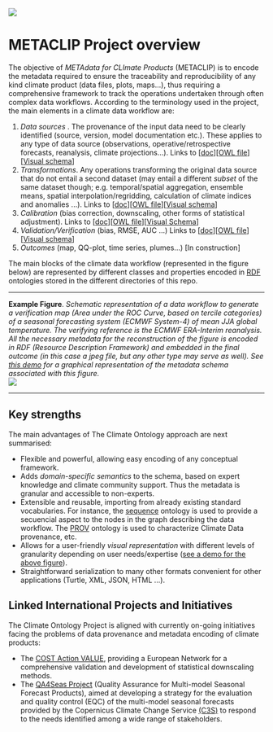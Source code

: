 ![](http://metaclip.predictia.es/logo.png)

# METACLIP Project overview

The objective of _METAdata for CLImate Products_ (METACLIP) is to encode the metadata required to ensure the traceability and reproducibility of any kind climate product (data files, plots, maps...), thus requiring a comprehensive framework to track the operations undertaken through often complex data workflows. According to the terminology used in the project, the main elements in a climate data workflow are:

 1. _Data sources_ . The provenance of the input data need to be clearly identified (source, version, model documentation etc.). These applies to any type of data source (observations, operative/retrospective forecasts, reanalysis, climate projections...). Links to [[doc](http://metaclip.predictia.es/datasource/doc/)][[OWL file](http://metaclip.predictia.es/datasource/datasource.owl)][[Visual schema](https://docs.google.com/presentation/d/1CQyxVIj501N7VylMR9i_T_XwFDId6MDNvpPnuaLXgnI/present#slide=id.p)]
 2. _Transformations_. Any operations transforming the original data source that do not entail a second dataset (may entail a different _subset_ of the same dataset though; e.g. temporal/spatial aggregation, ensemble means, spatial interpolation/regridding, calculation of climate indices and anomalies ...). Links to [[doc](http://metaclip.predictia.es/datasource/doc/)][[OWL file](http://metaclip.predictia.es/datasource/datasource.owl)][[Visual schema](https://docs.google.com/presentation/d/1CQyxVIj501N7VylMR9i_T_XwFDId6MDNvpPnuaLXgnI/present#slide=id.p)]
 3. _Calibration_ (bias correction, downscaling, other forms of statistical adjustment). Links to [[doc](http://metaclip.predictia.es/calibration/doc/)][[OWL file](http://metaclip.predictia.es/calibration/calibration.owl)][[Visual Schema](https://docs.google.com/presentation/d/1Nai3mbwMlhsedS7-HWu-wFyua4-RUHmAieTtgy_DBMs/present#slide=id.p)]
 5. _Validation/Verification_ (bias, RMSE, AUC ...) Links to [[doc](http://metaclip.predictia.es/verification/doc/)][[OWL file](http://metaclip.predictia.es/verification/verification.owl)][[Visual schema](https://docs.google.com/presentation/d/1-H-d5X2kdA6-0nqnCd5yLs_V1DeTzuTGw2g3bLhtj7I/present#slide=id.p)]
 6. _Outcomes_ (map, QQ-plot, time series, plumes...) [In construction]

The main blocks of the climate data workflow (represented in the figure below) are represented by different classes and properties encoded in [RDF](https://www.w3.org/RDF/) ontologies stored in the different directories of this repo.

***

<!--
<img src="http://meteo.unican.es/work/QA4Seas/workflow_schema6.png" alt="" width="950" height="550">
-->
**Example Figure**. *Schematic representation of a data workflow to generate a verification map (Area under the ROC Curve, based on tercile categories) of a seasonal forecasting system (ECMWF System-4) of mean JJA global temperature. The verifying reference is the ECMWF ERA-Interim reanalysis. All the necessary metadata for the reconstruction of the figure is encoded in RDF (Resource Description Framework) and embedded in the final outcome (in this case a jpeg file, but any other type may serve as well). See [this demo](http://demo.predictia.es/qa4seas/metadata/) for a graphical representation of the metadata schema associated with this figure.*  
![](http://metaclip.predictia.es/workflow_schema3.png)

***


## Key strengths

The main advantages of The Climate Ontology approach are next summarised:
 
 * Flexible and powerful, allowing easy encoding of any conceptual framework.
 * Adds _domain-specific semantics_ to the schema, based on expert knowledge and climate community support. Thus the metadata is granular and accessible to non-experts.
 * Extensible and reusable, importing from already existing standard vocabularies. For instance, the [sequence](http://www.sequenceontology.org/) ontology is used to provide a secuencial aspect to the nodes in the graph describing the data workflow. The [PROV](https://www.w3.org/TR/prov-o/) ontology is used to characterize Climate Data provenance, etc.
 * Allows for a user-friendly _visual representation_ with different levels of granularity depending on user needs/expertise ([see a demo for the above figure](http://demo.predictia.es/qa4seas/metadata/)).
 * Straightforward serialization to many other formats convenient for other applications (Turtle, XML, JSON, HTML ...).

## Linked International Projects and Initiatives

The Climate Ontology Project is aligned with currently on-going initiatives facing the problems of data provenance and metadata encoding of climate products:

 * The [COST Action VALUE](http://www.value-cost.eu/), providing a European Network for a comprehensive validation and development of statistical downscaling methods.
 * The [QA4Seas Project](https://earth.bsc.es/qa4seas/wiki/doku.php) (Quality Assurance for Multi-model Seasonal Forecast Products), aimed at developing a strategy for the evaluation and quality control (EQC) of the multi-model seasonal forecasts provided by the Copernicus Climate Change Service [(C3S)](https://climate.copernicus.eu/about-c3s) to respond to the needs identified among a wide range of stakeholders.
<!--
 * The [EURO-CORDEX](http://www.euro-cordex.net/) Coordinated Downscaling Experiment 

### Comments, suggestions?
We will be happy to hear them, please drop a ticket!
-->
